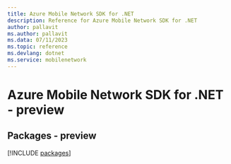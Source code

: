 ```yaml
---
title: Azure Mobile Network SDK for .NET
description: Reference for Azure Mobile Network SDK for .NET
author: pallavit
ms.author: pallavit
ms.data: 07/11/2023
ms.topic: reference
ms.devlang: dotnet
ms.service: mobilenetwork
---
```

# Azure Mobile Network SDK for .NET - preview
## Packages - preview
[!INCLUDE [packages](mobile-network-index.md)]